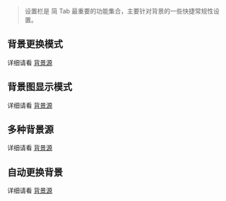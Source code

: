 > 设置栏是 简 Tab 最重要的功能集合，主要针对背景的一些快捷常规性设置。

背景更换模式
---

详细请看 [背景源](背景源?id=背景更换模式)

背景图显示模式
---

详细请看 [背景源](背景源?id=背景图显示模式)


多种背景源
---

详细请看 [背景源](背景源?id=多种背景源)


自动更换背景
---

详细请看 [背景源](背景源?id=自动更换背景)

